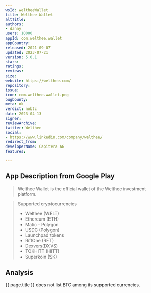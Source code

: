 ```yaml
---
wsId: weltheeWallet
title: Welthee Wallet
altTitle: 
authors:
- danny
users: 10000
appId: com.welthee.wallet
appCountry: 
released: 2021-09-07
updated: 2023-07-21
version: 5.0.1
stars: 
ratings: 
reviews: 
size: 
website: https://welthee.com/
repository: 
issue: 
icon: com.welthee.wallet.png
bugbounty: 
meta: ok
verdict: nobtc
date: 2023-04-13
signer: 
reviewArchive: 
twitter: Welthee
social:
- https://www.linkedin.com/company/welthee/
redirect_from: 
developerName: Capitera AG
features: 

---
```


## App Description from Google Play 

> Welthee Wallet is the official wallet of the Welthee investment platform.

> Supported cryptocurrencies
>
> - Welthee (WELT)
> - Ethereum (ETH)
> - Matic - Polygon
> - USDC (Polygon)
> - Launchpad tokens
> - RiftOne (RFT)
> - Dexvers(DXVS)
> - TOKHITT (HITT)
> - Superkoin (SK)

## Analysis 

{{ page.title }} does not list BTC among its supported currencies.